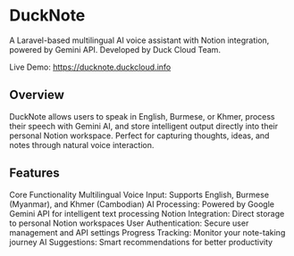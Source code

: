 # DuckNote

A Laravel-based multilingual AI voice assistant with Notion integration, powered by Gemini API. Developed by Duck Cloud Team.

Live Demo: https://ducknote.duckcloud.info

## Overview
DuckNote allows users to speak in English, Burmese, or Khmer, process their speech with Gemini AI, and store intelligent output directly into their personal Notion workspace. Perfect for capturing thoughts, ideas, and notes through natural voice interaction.

## Features
  Core Functionality
  Multilingual Voice Input: Supports English, Burmese (Myanmar), and Khmer (Cambodian)
  AI Processing: Powered by Google Gemini API for intelligent text processing
  Notion Integration: Direct storage to personal Notion workspaces
  User Authentication: Secure user management and API settings
  Progress Tracking: Monitor your note-taking journey
  AI Suggestions: Smart recommendations for better productivity

